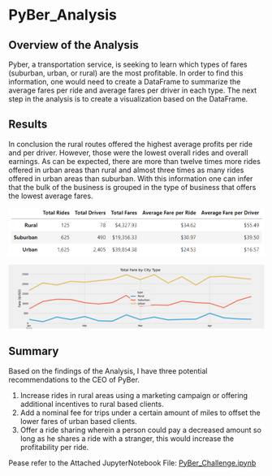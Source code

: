 # PyBer_Analysis

## Overview of the Analysis

Pyber, a transportation service, is seeking to learn which types of fares (suburban, urban, or rural) are the most profitable. In order to find this information, one would need to create a DataFrame to summarize the average fares per ride and average fares per driver in each type. The next step in the analysis is to create a visualization based on the DataFrame.

## Results

In conclusion the rural routes offered the highest average profits per ride and per driver. However, those were the lowest overall rides and overall earnings. As can be expected, there are more than twelve times more rides offered in urban areas than rural and almost three times as many rides offered in urban areas than suburban. With this information one can infer that the bulk of the business is grouped in the type of business that offers the lowest average fares.

![Summary_DF.png](./Analysis/Summary_DF.png)

![Fare_Summary_Plot.png](./Analysis/Fare_Summary_Plot.png)

## Summary

Based on the findings of the Analysis, I have three potential recommendations to the CEO of PyBer.
1.	Increase rides in rural areas using a marketing campaign or offering additional incentives to rural based clients.
2. 	Add a nominal fee for trips under a certain amount of miles to offset the lower fares of urban based clients.
3. 	Offer a ride sharing wherein a person could pay a decreased amount so long as he shares a ride with a stranger, this would increase the profitability per ride.

Pease refer to the Attached JupyterNotebook File:
[PyBer_Challenge.ipynb](./Pyber_Challenge.ipynb)
